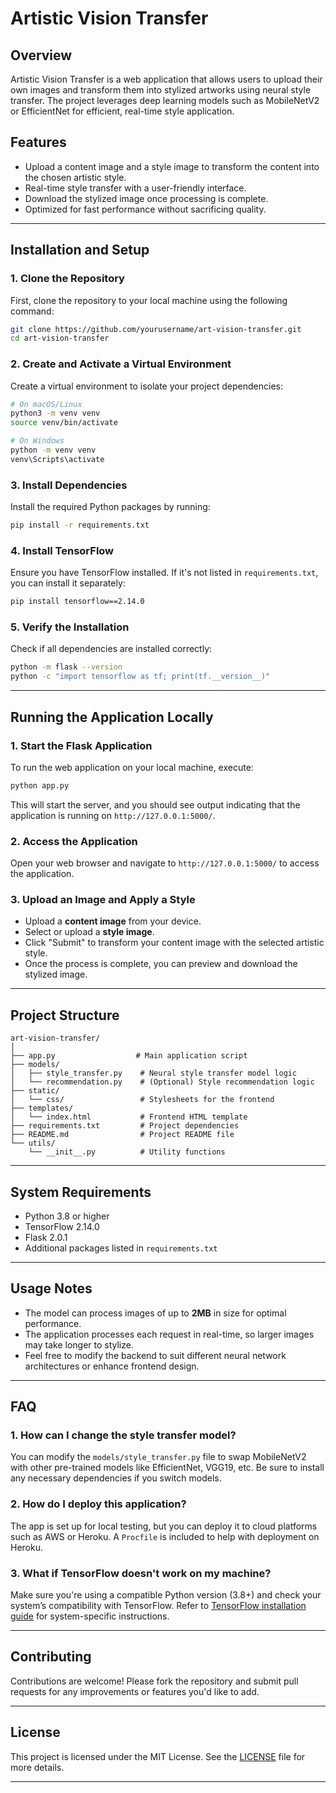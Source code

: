 # **Artistic Vision Transfer**

## **Overview**
Artistic Vision Transfer is a web application that allows users to upload their own images and transform them into stylized artworks using neural style transfer. The project leverages deep learning models such as MobileNetV2 or EfficientNet for efficient, real-time style application.

## **Features**
- Upload a content image and a style image to transform the content into the chosen artistic style.
- Real-time style transfer with a user-friendly interface.
- Download the stylized image once processing is complete.
- Optimized for fast performance without sacrificing quality.

---

## **Installation and Setup**

### **1. Clone the Repository**
First, clone the repository to your local machine using the following command:
```bash
git clone https://github.com/yourusername/art-vision-transfer.git
cd art-vision-transfer
```

### **2. Create and Activate a Virtual Environment**
Create a virtual environment to isolate your project dependencies:
```bash
# On macOS/Linux
python3 -m venv venv
source venv/bin/activate

# On Windows
python -m venv venv
venv\Scripts\activate
```

### **3. Install Dependencies**
Install the required Python packages by running:
```bash
pip install -r requirements.txt
```

### **4. Install TensorFlow**
Ensure you have TensorFlow installed. If it's not listed in `requirements.txt`, you can install it separately:
```bash
pip install tensorflow==2.14.0
```

### **5. Verify the Installation**
Check if all dependencies are installed correctly:
```bash
python -m flask --version
python -c "import tensorflow as tf; print(tf.__version__)"
```

---

## **Running the Application Locally**

### **1. Start the Flask Application**
To run the web application on your local machine, execute:
```bash
python app.py
```
This will start the server, and you should see output indicating that the application is running on `http://127.0.0.1:5000/`.

### **2. Access the Application**
Open your web browser and navigate to `http://127.0.0.1:5000/` to access the application.

### **3. Upload an Image and Apply a Style**
- Upload a **content image** from your device.
- Select or upload a **style image**.
- Click "Submit" to transform your content image with the selected artistic style.
- Once the process is complete, you can preview and download the stylized image.

---

## **Project Structure**
```plaintext
art-vision-transfer/
│
├── app.py                  # Main application script
├── models/
│   ├── style_transfer.py    # Neural style transfer model logic
│   └── recommendation.py    # (Optional) Style recommendation logic
├── static/
│   └── css/                 # Stylesheets for the frontend
├── templates/
│   └── index.html           # Frontend HTML template
├── requirements.txt         # Project dependencies
├── README.md                # Project README file
└── utils/
    └── __init__.py          # Utility functions
```

---

## **System Requirements**
- Python 3.8 or higher
- TensorFlow 2.14.0
- Flask 2.0.1
- Additional packages listed in `requirements.txt`

---

## **Usage Notes**
- The model can process images of up to **2MB** in size for optimal performance.
- The application processes each request in real-time, so larger images may take longer to stylize.
- Feel free to modify the backend to suit different neural network architectures or enhance frontend design.

---

## **FAQ**

### **1. How can I change the style transfer model?**
You can modify the `models/style_transfer.py` file to swap MobileNetV2 with other pre-trained models like EfficientNet, VGG19, etc. Be sure to install any necessary dependencies if you switch models.

### **2. How do I deploy this application?**
The app is set up for local testing, but you can deploy it to cloud platforms such as AWS or Heroku. A `Procfile` is included to help with deployment on Heroku.

### **3. What if TensorFlow doesn't work on my machine?**
Make sure you're using a compatible Python version (3.8+) and check your system’s compatibility with TensorFlow. Refer to [TensorFlow installation guide](https://www.tensorflow.org/install) for system-specific instructions.

---

## **Contributing**
Contributions are welcome! Please fork the repository and submit pull requests for any improvements or features you'd like to add.

---

## **License**
This project is licensed under the MIT License. See the [LICENSE](LICENSE) file for more details.

---
